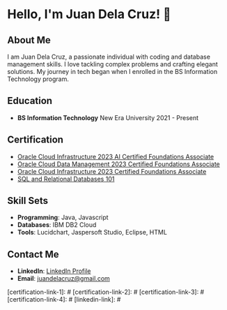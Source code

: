 # Hello, I'm Juan Dela Cruz! 👋

## About Me

I am Juan Dela Cruz, a passionate individual with coding and database management skills. I love tackling complex problems and crafting elegant solutions. My journey in tech began when I enrolled in the BS Information Technology program.

## Education

- **BS Information Technology**
  New Era University
  2021 - Present

## Certification

- [Oracle Cloud Infrastructure 2023 AI Certified Foundations Associate](certification-link-1)
- [Oracle Cloud Data Management 2023 Certified Foundations Associate](certification-link-2)
- [Oracle Cloud Infrastructure 2023 Certified Foundations Associate](certification-link-3)
- [SQL and Relational Databases 101](certification-link-4)

## Skill Sets

- **Programming**: Java, Javascript
- **Databases**: IBM DB2 Cloud
- **Tools**: Lucidchart, Jaspersoft Studio, Eclipse, HTML

## Contact Me

- **LinkedIn**: [LinkedIn Profile](linkedin-link)
- **Email**: juandelacruz@gmail.com

[certification-link-1]: #  <!-- Insert actual hyperlink for Oracle Cloud AI Certified Foundations Associate -->
[certification-link-2]: #  <!-- Insert actual hyperlink for Oracle Cloud Data Management Certified Foundations Associate -->
[certification-link-3]: #  <!-- Insert actual hyperlink for Oracle Cloud Infrastructure Certified Foundations Associate -->
[certification-link-4]: #  <!-- Insert actual hyperlink for SQL and Relational Databases 101 -->
[linkedin-link]: #  <!-- Insert actual hyperlink for LinkedIn profile -->
